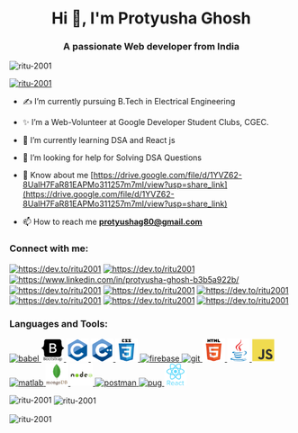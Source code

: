 


<h1 align="center">Hi 👋, I'm Protyusha Ghosh</h1>
<h3 align="center">A passionate Web developer from India</h3>

<p align="left"> <img src="https://komarev.com/ghpvc/?username=ritu-2001&label=Profile%20views&color=0e75b6&style=flat" alt="ritu-2001" /> </p>

<p align="left"> <a href="https://github.com/ryo-ma/github-profile-trophy"><img src="https://github-profile-trophy.vercel.app/?username=ritu-2001" alt="ritu-2001" /></a> </p>

- ✍️ I’m currently  pursuing B.Tech in Electrical Engineering
 
- ✨ I’m a Web-Volunteer at Google Developer Student Clubs, CGEC.
 
- 🌱 I’m currently learning DSA and React js

- 🤝 I’m looking for help for Solving DSA Questions

- 📄 Know about me [https://drive.google.com/file/d/1YVZ62-8UalH7FaR81EAPMo311257m7mI/view?usp=share_link](https://drive.google.com/file/d/1YVZ62-8UalH7FaR81EAPMo311257m7mI/view?usp=share_link)

- 📫 How to reach me **protyushag80@gmail.com**

<h3 align="left">Connect with me:</h3>
<p align="left">
<a href="https://codepen.io/https://dev.to/ritu2001" target="blank"><img align="center" src="https://raw.githubusercontent.com/rahuldkjain/github-profile-readme-generator/master/src/images/icons/Social/codepen.svg" alt="https://dev.to/ritu2001" height="30" width="40" /></a>
<a href="https://dev.to/https://dev.to/ritu2001" target="blank"><img align="center" src="https://raw.githubusercontent.com/rahuldkjain/github-profile-readme-generator/master/src/images/icons/Social/devto.svg" alt="https://dev.to/ritu2001" height="30" width="40" /></a>
<a href="https://linkedin.com/in/https://www.linkedin.com/in/protyusha-ghosh-b3b5a922b/" target="blank"><img align="center" src="https://raw.githubusercontent.com/rahuldkjain/github-profile-readme-generator/master/src/images/icons/Social/linked-in-alt.svg" alt="https://www.linkedin.com/in/protyusha-ghosh-b3b5a922b/" height="30" width="40" /></a>
<a href="https://stackoverflow.com/users/https://dev.to/ritu2001" target="blank"><img align="center" src="https://raw.githubusercontent.com/rahuldkjain/github-profile-readme-generator/master/src/images/icons/Social/stack-overflow.svg" alt="https://dev.to/ritu2001" height="30" width="40" /></a>
<a href="https://instagram.com/https://dev.to/ritu2001" target="blank"><img align="center" src="https://raw.githubusercontent.com/rahuldkjain/github-profile-readme-generator/master/src/images/icons/Social/instagram.svg" alt="https://dev.to/ritu2001" height="30" width="40" /></a>
<a href="https://www.hackerrank.com/https://dev.to/ritu2001" target="blank"><img align="center" src="https://raw.githubusercontent.com/rahuldkjain/github-profile-readme-generator/master/src/images/icons/Social/hackerrank.svg" alt="https://dev.to/ritu2001" height="30" width="40" /></a>
<a href="https://www.leetcode.com/https://dev.to/ritu2001" target="blank"><img align="center" src="https://raw.githubusercontent.com/rahuldkjain/github-profile-readme-generator/master/src/images/icons/Social/leet-code.svg" alt="https://dev.to/ritu2001" height="30" width="40" /></a>
<a href="https://auth.geeksforgeeks.org/user/https://dev.to/ritu2001" target="blank"><img align="center" src="https://raw.githubusercontent.com/rahuldkjain/github-profile-readme-generator/master/src/images/icons/Social/geeks-for-geeks.svg" alt="https://dev.to/ritu2001" height="30" width="40" /></a>
<a href="https://discord.gg/https://dev.to/ritu2001" target="blank"><img align="center" src="https://raw.githubusercontent.com/rahuldkjain/github-profile-readme-generator/master/src/images/icons/Social/discord.svg" alt="https://dev.to/ritu2001" height="30" width="40" /></a>
</p>
<h3 align="left">Languages and Tools:</h3>
<p align="left"> <a href="https://babeljs.io/" target="_blank" rel="noreferrer"> <img src="https://www.vectorlogo.zone/logos/babeljs/babeljs-icon.svg" alt="babel" width="40" height="40"/> </a> <a href="https://getbootstrap.com" target="_blank" rel="noreferrer"> <img src="https://raw.githubusercontent.com/devicons/devicon/master/icons/bootstrap/bootstrap-plain-wordmark.svg" alt="bootstrap" width="40" height="40"/> </a> <a href="https://www.cprogramming.com/" target="_blank" rel="noreferrer"> <img src="https://raw.githubusercontent.com/devicons/devicon/master/icons/c/c-original.svg" alt="c" width="40" height="40"/> </a> <a href="https://www.w3schools.com/cpp/" target="_blank" rel="noreferrer"> <img src="https://raw.githubusercontent.com/devicons/devicon/master/icons/cplusplus/cplusplus-original.svg" alt="cplusplus" width="40" height="40"/> </a> <a href="https://www.w3schools.com/css/" target="_blank" rel="noreferrer"> <img src="https://raw.githubusercontent.com/devicons/devicon/master/icons/css3/css3-original-wordmark.svg" alt="css3" width="40" height="40"/> </a> <a href="https://firebase.google.com/" target="_blank" rel="noreferrer"> <img src="https://www.vectorlogo.zone/logos/firebase/firebase-icon.svg" alt="firebase" width="40" height="40"/> </a> <a href="https://git-scm.com/" target="_blank" rel="noreferrer"> <img src="https://www.vectorlogo.zone/logos/git-scm/git-scm-icon.svg" alt="git" width="40" height="40"/> </a> <a href="https://www.w3.org/html/" target="_blank" rel="noreferrer"> <img src="https://raw.githubusercontent.com/devicons/devicon/master/icons/html5/html5-original-wordmark.svg" alt="html5" width="40" height="40"/> </a> <a href="https://www.java.com" target="_blank" rel="noreferrer"> <img src="https://raw.githubusercontent.com/devicons/devicon/master/icons/java/java-original.svg" alt="java" width="40" height="40"/> </a> <a href="https://developer.mozilla.org/en-US/docs/Web/JavaScript" target="_blank" rel="noreferrer"> <img src="https://raw.githubusercontent.com/devicons/devicon/master/icons/javascript/javascript-original.svg" alt="javascript" width="40" height="40"/> </a> <a href="https://www.mathworks.com/" target="_blank" rel="noreferrer"> <img src="https://upload.wikimedia.org/wikipedia/commons/2/21/Matlab_Logo.png" alt="matlab" width="40" height="40"/> </a> <a href="https://www.mongodb.com/" target="_blank" rel="noreferrer"> <img src="https://raw.githubusercontent.com/devicons/devicon/master/icons/mongodb/mongodb-original-wordmark.svg" alt="mongodb" width="40" height="40"/> </a> <a href="https://nodejs.org" target="_blank" rel="noreferrer"> <img src="https://raw.githubusercontent.com/devicons/devicon/master/icons/nodejs/nodejs-original-wordmark.svg" alt="nodejs" width="40" height="40"/> </a> <a href="https://postman.com" target="_blank" rel="noreferrer"> <img src="https://www.vectorlogo.zone/logos/getpostman/getpostman-icon.svg" alt="postman" width="40" height="40"/> </a> <a href="https://pugjs.org" target="_blank" rel="noreferrer"> <img src="https://cdn.worldvectorlogo.com/logos/pug.svg" alt="pug" width="40" height="40"/> </a> <a href="https://reactjs.org/" target="_blank" rel="noreferrer"> <img src="https://raw.githubusercontent.com/devicons/devicon/master/icons/react/react-original-wordmark.svg" alt="react" width="40" height="40"/> </a>

</p>

<p><img align="left" src="https://github-readme-stats.vercel.app/api/top-langs?username=ritu-2001&show_icons=true&locale=en&layout=compact" alt="ritu-2001" /></p>

<p>&nbsp;<img align="center" src="https://github-readme-stats.vercel.app/api?username=ritu-2001&show_icons=true&locale=en" alt="ritu-2001" /></p>

<p><img align="center" src="https://github-readme-streak-stats.herokuapp.com/?user=ritu-2001&" alt="ritu-2001" /></p>


